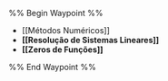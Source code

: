 %% Begin Waypoint %%

- [[Métodos Numéricos]]
- **[[Resolução de Sistemas Lineares]]**
- **[[Zeros de Funções]]**

%% End Waypoint %%
